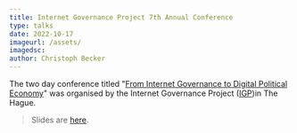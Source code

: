 ```yaml
---
title: Internet Governance Project 7th Annual Conference
type: talks
date: 2022-10-17
imageurl: /assets/
imagedsc:    
author: Christoph Becker
---
```



The two day conference titled "[From Internet Governance to Digital Political Economy](https://www.internetgovernance.org/events/from-internet-governance-to-digital-political-economy/)" was organised
by the Internet Governance Project ([IGP](https://www.internetgovernance.org/))in The Hague. 

> Slides are [here](/assets/talks/talks_ipg_2022.pdf).
